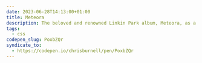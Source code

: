```yaml
---
date: 2023-06-28T14:13:00+01:00
title: Meteora
description: The beloved and renowned Linkin Park album, Meteora, as a spinning CD case.
tags:
  - css
codepen_slug: PoxbZQr
syndicate_to:
  - https://codepen.io/chrisburnell/pen/PoxbZQr
---
```


<c-codepen slug="{{ codepen_slug }}"></c-codepen>
